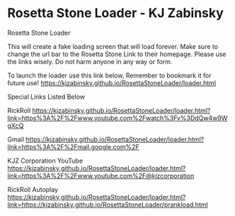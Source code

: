 # Rosetta Stone Loader - KJ Zabinsky
Rosetta Stone Loader

This will create a fake loading screen that will load forever.
Make sure to change the url bar to the Rosetta Stone Link to their homepage.
Please use the links wisely. Do not harm anyone in any way or form.

To launch the loader use this link below, Remember to bookmark it for future use!
https://kjzabinsky.github.io/RosettaStoneLoader/loader.html

Special Links Listed Below

RickRoll
https://kjzabinsky.github.io/RosettaStoneLoader/loader.html?link=https%3A%2F%2Fwww.youtube.com%2Fwatch%3Fv%3DdQw4w9WgXcQ

Gmail
https://kjzabinsky.github.io/RosettaStoneLoader/loader.html?link=https%3A%2F%2Fmail.google.com%2F

KJZ Corporation YouTube
https://kjzabinsky.github.io/RosettaStoneLoader/loader.html?link=https%3A%2F%2Fwww.youtube.com%2F@kjzcorporation

RickRoll Autoplay
https://kjzabinsky.github.io/RosettaStoneLoader/loader.html?link=https://kjzabinsky.github.io/RosettaStoneLoader/prankload.html
